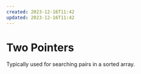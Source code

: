```yaml
---
created: 2023-12-16T11:42
updated: 2023-12-16T11:42
---
```


# Two Pointers

Typically used for searching pairs in a sorted array.
